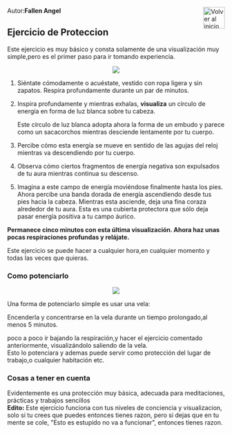 Autor:**Fallen Angel**
<a href="https://github.com/Ocul-LB/Projecto-LB/wiki"><img align="right" alt="Volver al inicio" title="Volver al inicio " src="https://i.imgur.com/GodtzYG.png" width=50></a>

## Ejercicio de Proteccion


Este ejercicio es muy básico y consta solamente de una visualización muy simple,pero es el primer paso para ir tomando experiencia.


<p align="center"><img src="http://i.imgur.com/uL3luAr.jpg">
</p>


1. Siéntate cómodamente o acuéstate, vestido con ropa ligera y sin zapatos. Respira profundamente durante un par de minutos. 
2. Inspira profundamente y mientras exhalas, **visualiza** un círculo de energía en forma de luz blanca sobre tu cabeza.

   Este círculo de luz blanca adopta ahora la forma de un embudo y parece como un sacacorchos mientras desciende lentamente por tu cuerpo. 

3. Percibe cómo esta energía se mueve en sentido de las agujas del reloj mientras va descendiendo por tu cuerpo.



4. Observa cómo ciertos fragmentos de energía negativa son expulsados de tu aura mientras continua su descenso.

5. Imagina a este campo de energía moviéndose finalmente hasta los pies. Ahora percibe una banda dorada de energía ascendiendo desde tus pies hacia la cabeza. Mientras esta asciende, deja una fina coraza alrededor de tu aura. Esta es una cubierta protectora que sólo deja pasar energía positiva a tu campo áurico.

**Permanece cinco minutos con esta última visualización. Ahora haz unas pocas respiraciones profundas y relájate.**

Este ejercicio se puede hacer a cualquier hora,en cualquier momento y todas las veces que quieras.

### Como potenciarlo

<p align="center"><img src="http://i.imgur.com/kXM6KPQ.jpg">
</p>

Una forma de potenciarlo simple es usar una vela:

Encenderla y concentrarse en la vela durante un tiempo prolongado,al menos 5 minutos.

poco a poco ir bajando la respiración,y hacer el ejercicio comentado anteriormente, visualizándolo saliendo de la vela. <br/>
Esto lo potenciara y ademas puede servir como protección del lugar de trabajo,o cualquier habitación etc.

### Cosas a tener en cuenta

Evidentemente es una protección muy básica, adecuada para meditaciones, prácticas y trabajos sencillos<br/>
**Edito:** Este ejercicio funciona con tus niveles de conciencia y visualizacion, solo si tu crees que puedes entonces tienes razon, pero si dejas que en tu mente se cole, "Esto es estupido no va a funcionar", entonces tienes razon.
